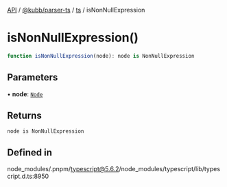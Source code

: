 [API](../../../../../packages.md) / [@kubb/parser-ts](../../../index.md) / [ts](../index.md) / isNonNullExpression

# isNonNullExpression()

```ts
function isNonNullExpression(node): node is NonNullExpression
```

## Parameters

• **node**: [`Node`](../interfaces/Node.md)

## Returns

`node is NonNullExpression`

## Defined in

node\_modules/.pnpm/typescript@5.6.2/node\_modules/typescript/lib/typescript.d.ts:8950
